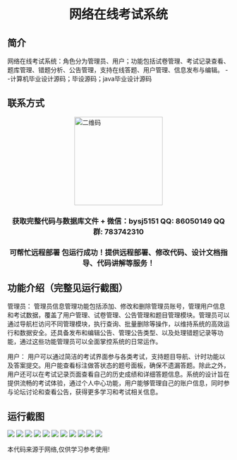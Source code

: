 <p><h1 align="center">网络在线考试系统</h1></p>

## 简介
网络在线考试系统：角色分为管理员、用户；功能包括试卷管理、考试记录查看、题库管理、错题分析、公告管理，支持在线答题、用户管理、信息发布与编辑。    --计算机毕业设计源码；毕设源码；java毕业设计源码


## 联系方式
<img src="https://bs-1329754181.cos.ap-shanghai.myqcloud.com/wx.jpg" alt="二维码" style="display: block; margin: 0 auto;" width="200px">
<p><h3 align="center">获取完整代码与数据库文件 + 微信：bysj5151 QQ: 86050149 QQ群: 783742310</h3></p>
<p><h3 align="center">可帮忙远程部署 包运行成功！提供远程部署、修改代码、设计文档指导、代码讲解等服务！</h3></p>

## 功能介绍（完整见运行截图）
管理员： 管理员信息管理功能包括添加、修改和删除管理员账号，管理用户信息和考试数据，覆盖了用户管理、试卷管理、公告管理和题目管理模块。管理员可以通过导航栏访问不同管理模块，执行查询、批量删除等操作，以维持系统的高效运行和数据安全。还具备发布和编辑公告、管理公告类型、以及处理错题记录等功能，通过这些功能管理员可以全面掌控系统的日常运作。

用户： 用户可以通过简洁的考试界面参与各类考试，支持题目导航、计时功能以及答案提交。用户能查看标注做答状态的题号面板，确保不遗漏答题。除此之外，用户还可以在考试记录页面查看自己的历史成绩和详细答题信息。系统的设计旨在提供流畅的考试体验，通过个人中心功能，用户能够管理自己的账户信息，同时参与论坛讨论和查看公告，获得更多学习和考试相关信息。


## 运行截图
![](https://bs-1329754181.cos.ap-shanghai.myqcloud.com/ssm/OnlineExamSystem/img/001.jpg)
![](https://bs-1329754181.cos.ap-shanghai.myqcloud.com/ssm/OnlineExamSystem/img/002.jpg)
![](https://bs-1329754181.cos.ap-shanghai.myqcloud.com/ssm/OnlineExamSystem/img/003.jpg)
![](https://bs-1329754181.cos.ap-shanghai.myqcloud.com/ssm/OnlineExamSystem/img/004.jpg)
![](https://bs-1329754181.cos.ap-shanghai.myqcloud.com/ssm/OnlineExamSystem/img/005.jpg)
![](https://bs-1329754181.cos.ap-shanghai.myqcloud.com/ssm/OnlineExamSystem/img/006.jpg)
![](https://bs-1329754181.cos.ap-shanghai.myqcloud.com/ssm/OnlineExamSystem/img/007.jpg)
![](https://bs-1329754181.cos.ap-shanghai.myqcloud.com/ssm/OnlineExamSystem/img/008.jpg)
![](https://bs-1329754181.cos.ap-shanghai.myqcloud.com/ssm/OnlineExamSystem/img/009.jpg)
![](https://bs-1329754181.cos.ap-shanghai.myqcloud.com/ssm/OnlineExamSystem/img/010.jpg)
![](https://bs-1329754181.cos.ap-shanghai.myqcloud.com/ssm/OnlineExamSystem/img/011.jpg)

<p>本代码来源于网络,仅供学习参考使用!</p>
